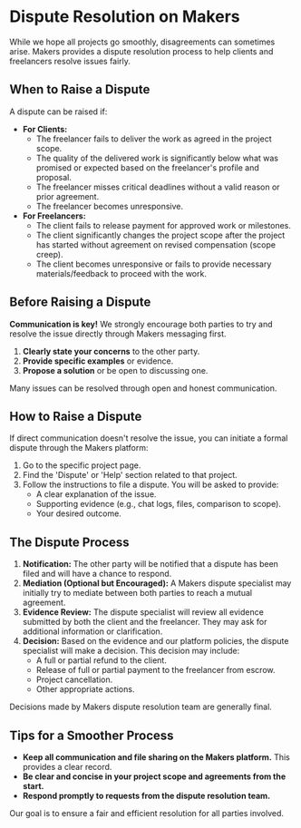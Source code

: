 # Dispute Resolution on Makers

While we hope all projects go smoothly, disagreements can sometimes arise. Makers provides a dispute resolution process to help clients and freelancers resolve issues fairly.

## When to Raise a Dispute

A dispute can be raised if:

*   **For Clients:**
    *   The freelancer fails to deliver the work as agreed in the project scope.
    *   The quality of the delivered work is significantly below what was promised or expected based on the freelancer's profile and proposal.
    *   The freelancer misses critical deadlines without a valid reason or prior agreement.
    *   The freelancer becomes unresponsive.
*   **For Freelancers:**
    *   The client fails to release payment for approved work or milestones.
    *   The client significantly changes the project scope after the project has started without agreement on revised compensation (scope creep).
    *   The client becomes unresponsive or fails to provide necessary materials/feedback to proceed with the work.

## Before Raising a Dispute

**Communication is key!** We strongly encourage both parties to try and resolve the issue directly through Makers messaging first.

1.  **Clearly state your concerns** to the other party.
2.  **Provide specific examples** or evidence.
3.  **Propose a solution** or be open to discussing one.

Many issues can be resolved through open and honest communication.

## How to Raise a Dispute

If direct communication doesn't resolve the issue, you can initiate a formal dispute through the Makers platform:

1.  Go to the specific project page.
2.  Find the 'Dispute' or 'Help' section related to that project.
3.  Follow the instructions to file a dispute. You will be asked to provide:
    *   A clear explanation of the issue.
    *   Supporting evidence (e.g., chat logs, files, comparison to scope).
    *   Your desired outcome.

## The Dispute Process

1.  **Notification:** The other party will be notified that a dispute has been filed and will have a chance to respond.
2.  **Mediation (Optional but Encouraged):** A Makers dispute specialist may initially try to mediate between both parties to reach a mutual agreement.
3.  **Evidence Review:** The dispute specialist will review all evidence submitted by both the client and the freelancer. They may ask for additional information or clarification.
4.  **Decision:** Based on the evidence and our platform policies, the dispute specialist will make a decision. This decision may include:
    *   A full or partial refund to the client.
    *   Release of full or partial payment to the freelancer from escrow.
    *   Project cancellation.
    *   Other appropriate actions.

Decisions made by Makers dispute resolution team are generally final.

## Tips for a Smoother Process

*   **Keep all communication and file sharing on the Makers platform.** This provides a clear record.
*   **Be clear and concise in your project scope and agreements from the start.**
*   **Respond promptly to requests from the dispute resolution team.**

Our goal is to ensure a fair and efficient resolution for all parties involved.
